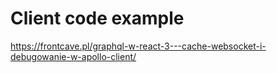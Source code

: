 # Client code example
https://frontcave.pl/graphql-w-react-3---cache-websocket-i-debugowanie-w-apollo-client/
